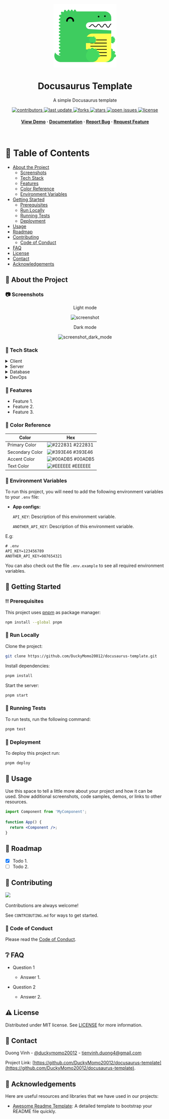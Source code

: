 <div align="center">

  <img src="static/img/logo.svg" alt="logo" width="200" height="auto" />
  <h1>Docusaurus Template</h1>

  <p>
    A simple Docusaurus template
  </p>

<!-- Badges -->
<p>
  <a href="https://github.com/DuckyMomo20012/docusaurus-template/graphs/contributors">
    <img src="https://img.shields.io/github/contributors/DuckyMomo20012/docusaurus-template" alt="contributors" />
  </a>
  <a href="">
    <img src="https://img.shields.io/github/last-commit/DuckyMomo20012/docusaurus-template" alt="last update" />
  </a>
  <a href="https://github.com/DuckyMomo20012/docusaurus-template/network/members">
    <img src="https://img.shields.io/github/forks/DuckyMomo20012/docusaurus-template" alt="forks" />
  </a>
  <a href="https://github.com/DuckyMomo20012/docusaurus-template/stargazers">
    <img src="https://img.shields.io/github/stars/DuckyMomo20012/docusaurus-template" alt="stars" />
  </a>
  <a href="https://github.com/DuckyMomo20012/docusaurus-template/issues/">
    <img src="https://img.shields.io/github/issues/DuckyMomo20012/docusaurus-template" alt="open issues" />
  </a>
  <a href="https://github.com/DuckyMomo20012/docusaurus-template/blob/main/LICENSE">
    <img src="https://img.shields.io/github/license/DuckyMomo20012/docusaurus-template.svg" alt="license" />
  </a>
</p>

<h4>
    <a href="https://github.com/DuckyMomo20012/docusaurus-template/">View Demo</a>
  <span> · </span>
    <a href="https://github.com/DuckyMomo20012/docusaurus-template">Documentation</a>
  <span> · </span>
    <a href="https://github.com/DuckyMomo20012/docusaurus-template/issues/">Report Bug</a>
  <span> · </span>
    <a href="https://github.com/DuckyMomo20012/docusaurus-template/issues/">Request Feature</a>
  </h4>
</div>

<br />

<!-- Table of Contents -->

# :notebook_with_decorative_cover: Table of Contents

- [About the Project](#star2-about-the-project)
  - [Screenshots](#camera-screenshots)
  - [Tech Stack](#space_invader-tech-stack)
  - [Features](#dart-features)
  - [Color Reference](#art-color-reference)
  - [Environment Variables](#key-environment-variables)
- [Getting Started](#toolbox-getting-started)
  - [Prerequisites](#bangbang-prerequisites)
  - [Run Locally](#running-run-locally)
  - [Running Tests](#test_tube-running-tests)
  - [Deployment](#triangular_flag_on_post-deployment)
- [Usage](#eyes-usage)
- [Roadmap](#compass-roadmap)
- [Contributing](#wave-contributing)
  - [Code of Conduct](#scroll-code-of-conduct)
- [FAQ](#grey_question-faq)
- [License](#warning-license)
- [Contact](#handshake-contact)
- [Acknowledgements](#gem-acknowledgements)

<!-- About the Project -->

## :star2: About the Project

<!-- Screenshots -->

### :camera: Screenshots

<div align="center">
  <p>Light mode</p>
  <img src="https://user-images.githubusercontent.com/64480713/212475249-9764a64e-a363-461b-93e2-814efd286d67.png" alt="screenshot" />
  <p>Dark mode</p>
  <img src="https://user-images.githubusercontent.com/64480713/212475309-27f686fd-7608-46f7-8da8-c284b989b098.png" alt="screenshot_dark_mode" />
</div>

<!-- TechStack -->

### :space_invader: Tech Stack

<details>
  <summary>Client</summary>
  <ul>
    <li><a href="https://www.typescriptlang.org/">Typescript</a></li>
    <li><a href="https://nextjs.org/">Next.js</a></li>
    <li><a href="https://reactjs.org/">React.js</a></li>
    <li><a href="https://tailwindcss.com/">TailwindCSS</a></li>
  </ul>
</details>

<details>
  <summary>Server</summary>
  <ul>
    <li><a href="https://www.typescriptlang.org/">Typescript</a></li>
    <li><a href="https://expressjs.com/">Express.js</a></li>
    <li><a href="https://go.dev/">Golang</a></li>
    <li><a href="https://nestjs.com/">Nest.js</a></li>
    <li><a href="https://socket.io/">SocketIO</a></li>
    <li><a href="https://www.prisma.io/">Prisma</a></li>
    <li><a href="https://www.apollographql.com/">Apollo</a></li>
    <li><a href="https://graphql.org/">GraphQL</a></li>
  </ul>
</details>

<details>
<summary>Database</summary>
  <ul>
    <li><a href="https://www.mysql.com/">MySQL</a></li>
    <li><a href="https://www.postgresql.org/">PostgreSQL</a></li>
    <li><a href="https://redis.io/">Redis</a></li>
    <li><a href="https://neo4j.com/">Neo4j</a></li>
    <li><a href="https://www.mongodb.com/">MongoDB</a></li>
  </ul>
</details>

<details>
<summary>DevOps</summary>
  <ul>
    <li><a href="https://www.docker.com/">Docker</a></li>
    <li><a href="https://www.jenkins.io/">Jenkins</a></li>
    <li><a href="https://circleci.com/">CircleCLI</a></li>
  </ul>
</details>

<!-- Features -->

### :dart: Features

- Feature 1.
- Feature 2.
- Feature 3.

<!-- Color Reference -->

### :art: Color Reference

| Color           | Hex                                                              |
| --------------- | ---------------------------------------------------------------- |
| Primary Color   | ![#222831](https://placehold.jp/222831/222831/10x10.png) #222831 |
| Secondary Color | ![#393E46](https://placehold.jp/393E46/393E46/10x10.png) #393E46 |
| Accent Color    | ![#00ADB5](https://placehold.jp/00ADB5/00ADB5/10x10.png) #00ADB5 |
| Text Color      | ![#EEEEEE](https://placehold.jp/EEEEEE/EEEEEE/10x10.png) #EEEEEE |

<!-- Env Variables -->

### :key: Environment Variables

To run this project, you will need to add the following environment variables to
your `.env` file:

- **App configs:**

  `API_KEY`: Description of this environment variable.

  `ANOTHER_API_KEY`: Description of this environment variable.

E.g:

```
# .env
API_KEY=123456789
ANOTHER_API_KEY=987654321
```

You can also check out the file `.env.example` to see all required environment
variables.

<!-- Getting Started -->

## :toolbox: Getting Started

<!-- Prerequisites -->

### :bangbang: Prerequisites

This project uses [pnpm](https://pnpm.io/) as package manager:

```bash
npm install --global pnpm
```

<!-- Run Locally -->

### :running: Run Locally

Clone the project:

```bash
git clone https://github.com/DuckyMomo20012/docusaurus-template.git
```

Install dependencies:

```bash
pnpm install
```

Start the server:

```bash
pnpm start
```

<!-- Running Tests -->

### :test_tube: Running Tests

To run tests, run the following command:

```bash
pnpm test
```

<!-- Deployment -->

### :triangular_flag_on_post: Deployment

To deploy this project run:

```bash
pnpm deploy
```

<!-- Usage -->

## :eyes: Usage

Use this space to tell a little more about your project and how it can be used.
Show additional screenshots, code samples, demos, or links to other resources.

```jsx
import Component from 'MyComponent';

function App() {
  return <Component />;
}
```

<!-- Roadmap -->

## :compass: Roadmap

- [x] Todo 1.
- [ ] Todo 2.

<!-- Contributing -->

## :wave: Contributing

<a href="https://github.com/DuckyMomo20012/docusaurus-template/graphs/contributors">
  <img src="https://contrib.rocks/image?repo=DuckyMomo20012/docusaurus-template" />
</a>

Contributions are always welcome!

See `CONTRIBUTING.md` for ways to get started.

<!-- Code of Conduct -->

### :scroll: Code of Conduct

Please read the [Code of Conduct](https://github.com/DuckyMomo20012/docusaurus-template/blob/main/CODE_OF_CONDUCT.md).

<!-- FAQ -->

## :grey_question: FAQ

- Question 1

  - Answer 1.

- Question 2

  - Answer 2.

<!-- License -->

## :warning: License

Distributed under MIT license. See
[LICENSE](https://github.com/DuckyMomo20012/docusaurus-template/blob/main/LICENSE)
for more information.

<!-- Contact -->

## :handshake: Contact

Duong Vinh - [@duckymomo20012](https://twitter.com/duckymomo20012) -
tienvinh.duong4@gmail.com

Project Link: [https://github.com/DuckyMomo20012/docusaurus-template](https://github.com/DuckyMomo20012/docusaurus-template).

<!-- Acknowledgments -->

## :gem: Acknowledgements

Here are useful resources and libraries that we have used in our projects:

- [Awesome Readme Template](https://github.com/Louis3797/awesome-readme-template):
  A detailed template to bootstrap your README file quickly.
